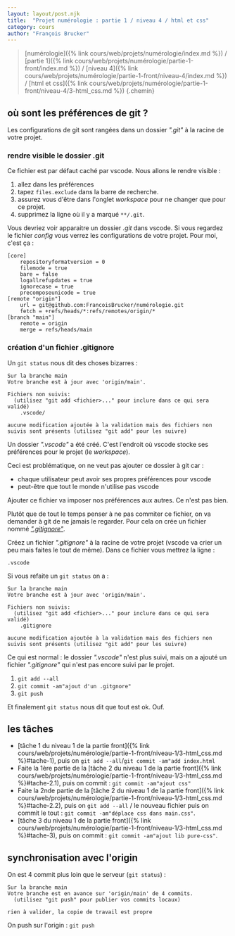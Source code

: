 ```yaml
---
layout: layout/post.njk 
title:  "Projet numérologie : partie 1 / niveau 4 / html et css"
category: cours
author: "François Brucker"
---
```


> [numérologie]({% link cours/web/projets/numérologie/index.md %}) / [partie 1]({% link cours/web/projets/numérologie/partie-1-front/index.md %}) / [niveau 4]({% link cours/web/projets/numérologie/partie-1-front/niveau-4/index.md %}) / [html et css]({% link cours/web/projets/numérologie/partie-1-front/niveau-4/3-html_css.md %})
{.chemin}

## où sont les préférences de git ?

Les configurations de git sont rangées dans un dossier *".git"* à la racine de votre projet.

### rendre visible le dossier .git

Ce fichier est par défaut caché par vscode. Nous allons le rendre visible :

1. allez dans les préférences
2. tapez `files.exclude` dans la barre de recherche.
3. assurez vous d'être dans l'onglet *workspace* pour ne changer que pour ce projet.
4. supprimez la ligne où il y a marqué `**/.git`.

Vous devriez voir apparaitre un dossier *.git* dans vscode. Si vous regardez le fichier *config* vous verrez les configurations de votre projet. Pour moi, c'est ça :

```text
[core]
	repositoryformatversion = 0
	filemode = true
	bare = false
	logallrefupdates = true
	ignorecase = true
	precomposeunicode = true
[remote "origin"]
	url = git@github.com:FrancoisBrucker/numérologie.git
	fetch = +refs/heads/*:refs/remotes/origin/*
[branch "main"]
	remote = origin
	merge = refs/heads/main
```

### création d'un fichier .gitignore

Un `git status` nous dit des choses bizarres :

```text
Sur la branche main
Votre branche est à jour avec 'origin/main'.

Fichiers non suivis:
  (utilisez "git add <fichier>..." pour inclure dans ce qui sera validé)
	.vscode/

aucune modification ajoutée à la validation mais des fichiers non suivis sont présents (utilisez "git add" pour les suivre)
```

Un dossier *".vscode"* a été créé. C'est l'endroit où vscode stocke ses préférences pour le projet (le *workspace*). 

Ceci est problématique, on ne veut pas ajouter ce dossier à git car :

* chaque utilisateur peut avoir ses propres préférences pour vscode
* peut-être que tout le monde n'utilise pas vscode

Ajouter ce fichier va imposer nos préférences aux autres. Ce n'est pas bien.

Plutôt que de tout le temps penser à ne pas commiter ce fichier, on va demander à git de ne jamais le regarder. Pour cela on crée un fichier nommé [*".gitignore"*](https://docs.github.com/en/get-started/getting-started-with-git/ignoring-files).

Créez un fichier *".gitignore"* à la racine de votre projet (vscode va crier un peu mais faites le tout de même). Dans ce fichier vous mettrez la ligne :

```text
.vscode
```

Si vous refaite un `git status` on a :

```text
Sur la branche main
Votre branche est à jour avec 'origin/main'.

Fichiers non suivis:
  (utilisez "git add <fichier>..." pour inclure dans ce qui sera validé)
	.gitignore

aucune modification ajoutée à la validation mais des fichiers non suivis sont présents (utilisez "git add" pour les suivre)
```

Ce qui est normal : le dossier *".vscode"* n'est plus suivi, mais on a ajouté un fichier *".gitignore"* qui n'est pas encore suivi par le projet.

1. `git add --all`
2. `git commit -am"ajout d'un .gitgnore"`
3. `git push`

Et finalement `git status` nous dit que tout est ok. Ouf.

## les tâches

* [tâche 1 du niveau 1 de la partie front]({% link cours/web/projets/numérologie/partie-1-front/niveau-1/3-html_css.md %}#tache-1), puis on `git add --all`/`git commit -am"add index.html`
* Faite la 1ère partie de la [tâche 2 du niveau 1 de la partie front]({% link cours/web/projets/numérologie/partie-1-front/niveau-1/3-html_css.md %}#tache-2.1), puis on commit : `git commit -am"ajout css"`
* Faite la 2nde partie de la [tâche 2 du niveau 1 de la partie front]({% link cours/web/projets/numérologie/partie-1-front/niveau-1/3-html_css.md %}#tache-2.2), puis on `git add --all` / le nouveau fichier puis on commit le tout : `git commit -am"déplace css dans main.css"`.
* [tâche 3 du niveau 1 de la partie front]({% link cours/web/projets/numérologie/partie-1-front/niveau-1/3-html_css.md %}#tache-3), puis on commit : `git commit -am"ajout lib pure-css"`.

## synchronisation avec l'origin

On est 4 commit plus loin que le serveur (`git status`) :

```text
Sur la branche main
Votre branche est en avance sur 'origin/main' de 4 commits.
  (utilisez "git push" pour publier vos commits locaux)

rien à valider, la copie de travail est propre
```

 On push sur l'origin : `git push`
